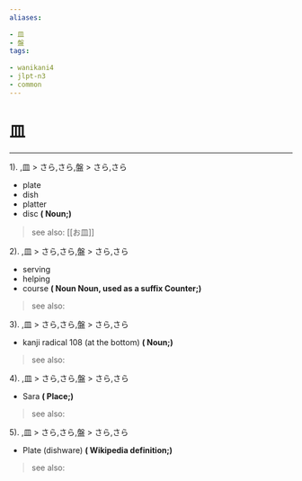 ```yaml
---
aliases:
    
- 皿
- 盤
tags:
    
- wanikani4
- jlpt-n3
- common
---
```


# 皿
---
1).
,皿 > さら,さら,盤 > さら,さら

- plate
- dish
- platter
- disc
**( Noun;)**
> see also:  [[お皿]]
            
2).
,皿 > さら,さら,盤 > さら,さら

- serving
- helping
- course
**( Noun Noun, used as a suffix Counter;)**
> see also: 
            
3).
,皿 > さら,さら,盤 > さら,さら

- kanji radical 108 (at the bottom)
**( Noun;)**
> see also: 
            
4).
,皿 > さら,さら,盤 > さら,さら

- Sara
**( Place;)**
> see also: 
            
5).
,皿 > さら,さら,盤 > さら,さら

- Plate (dishware)
**( Wikipedia definition;)**
> see also: 
            